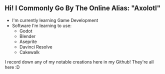 ## Hi! I Commonly Go By The Online Alias: "Axolotl"

- I'm currently learning Game Development
- Software I'm learning to use:
  - Godot
  - Blender
  - Aseprite
  - Davinci Resolve
  - Cakewalk

I record down any of my notable creations here in my Github! They're all here :D
